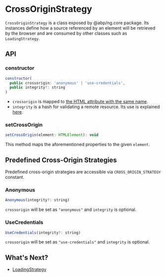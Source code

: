 # CrossOriginStrategy

`CrossOriginStrategy` is a class exposed by @abp/ng.core package. Its instances define how a source referenced by an element will be retrieved by the browser and are consumed by other classes such as `LoadingStrategy`.


## API


### constructor

```js
constructor(
  public crossorigin: 'anonymous' | 'use-credentials',
  public integrity?: string
)
```

- `crossorigin` is mapped to [the HTML attribute with the same name](https://developer.mozilla.org/en-US/docs/Web/HTML/Attributes/crossorigin).
- `integrity` is a hash for validating a remote resource. Its use is explained [here](https://developer.mozilla.org/en-US/docs/Web/Security/Subresource_Integrity).


### setCrossOrigin

```js
setCrossOrigin(element: HTMLElement): void
```

This method maps the aforementioned properties to the given `element`.




## Predefined Cross-Origin Strategies

Predefined cross-origin strategies are accessible via `CROSS_ORIGIN_STRATEGY` constant.


### Anonymous

```js
Anonymous(integrity?: string)
```

`crossorigin` will be set as `"anonymous"` and `integrity` is optional.


### UseCredentials

```js
UseCredentials(integrity?: string)
```

`crossorigin` will be set as `"use-credentials"` and `integrity` is optional.




## What's Next?

- [LoadingStrategy](./Loading-Strategy.md)
